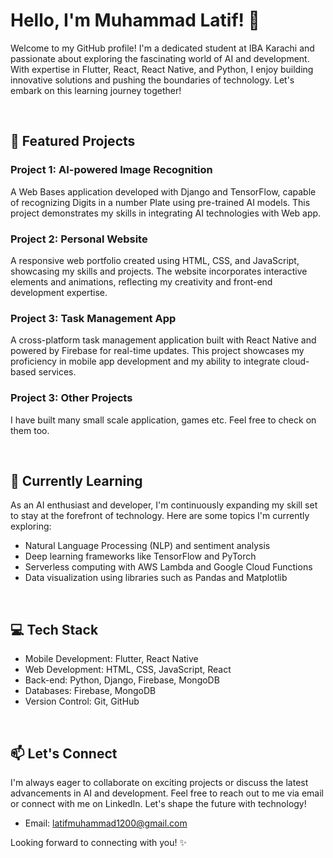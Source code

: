   
# Hello, I'm Muhammad Latif! 👋

Welcome to my GitHub profile! I'm a dedicated student at IBA Karachi and passionate about exploring the fascinating world of AI and development. With expertise in Flutter, React, React Native, and Python, I enjoy building innovative solutions and pushing the boundaries of technology. Let's embark on this learning journey together!

<br>

## 🔭 Featured Projects

### Project 1: AI-powered Image Recognition

  A Web Bases application developed with Django and TensorFlow, capable of recognizing Digits in a number Plate using pre-trained AI models. This project demonstrates my skills in integrating AI technologies with Web app.

### Project 2: Personal Website

  A responsive web portfolio created using HTML, CSS, and JavaScript, showcasing my skills and projects. The website incorporates interactive elements and animations, reflecting my creativity and front-end development expertise.

### Project 3: Task Management App

  A cross-platform task management application built with React Native and powered by Firebase for real-time updates. This project showcases my proficiency in mobile app development and my ability to integrate cloud-based services.

### Project 3: Other  Projects

  I have built many small scale application, games etc. Feel free to check on them too.

<br>

## 🌱 Currently Learning

As an AI enthusiast and developer, I'm continuously expanding my skill set to stay at the forefront of technology. Here are some topics I'm currently exploring:

- Natural Language Processing (NLP) and sentiment analysis
- Deep learning frameworks like TensorFlow and PyTorch
- Serverless computing with AWS Lambda and Google Cloud Functions
- Data visualization using libraries such as Pandas and Matplotlib

<br>

## 💻 Tech Stack

- Mobile Development: Flutter, React Native
- Web Development: HTML, CSS, JavaScript, React
- Back-end: Python, Django, Firebase, MongoDB
- Databases: Firebase, MongoDB
- Version Control: Git, GitHub

<br>

## 📫 Let's Connect

  I'm always eager to collaborate on exciting projects or discuss the latest advancements in AI and development. Feel free to reach out to me via email or connect with me on LinkedIn. Let's shape the future with technology!

- Email: [latifmuhammad1200@gmail.com](latifmuhammad1200@gmail.com)
<!--- LinkedIn: [Your LinkedIn Profile](https://www.linkedin.com/in/your-profile)
-->
Looking forward to connecting with you! ✨

<!--
**latif-muhammad/latif-muhammad** is a ✨ _special_ ✨ repository because its `README.md` (this file) appears on your GitHub profile.

Here are some ideas to get you started:

- 🔭 I’m currently working on ...
- 🌱 I’m currently learning ...
- 👯 I’m looking to collaborate on ...
- 🤔 I’m looking for help with ...
- 💬 Ask me about ...
- 📫 How to reach me: ...
- 😄 Pronouns: ...
- ⚡ Fun fact: ...
-->
